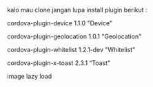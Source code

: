 kalo mau clone jangan lupa install plugin berikut :

cordova-plugin-device 1.1.0 "Device"

cordova-plugin-geolocation 1.0.1 "Geolocation"

cordova-plugin-whitelist 1.2.1-dev "Whitelist"

cordova-plugin-x-toast 2.3.1 “Toast"

image lazy load
